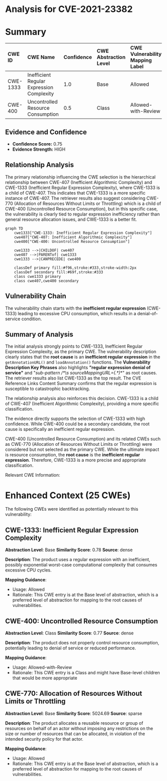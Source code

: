 # Analysis for CVE-2021-23382

# Summary
| CWE ID  | CWE Name                                                                                                                     | Confidence | CWE Abstraction Level | CWE Vulnerability Mapping Label | CWE-Vulnerability Mapping Notes |
| :-------- | :--------------------------------------------------------------------------------------------------------------------------- | :--------- | :---------------------- | :-------------------------------- | :-------------------------------- |
| CWE-1333  | Inefficient Regular Expression Complexity                                                                                    | 1.0        | Base                    | Allowed                           | Primary CWE                     |
| CWE-400   | Uncontrolled Resource Consumption                                                                                                | 0.5        | Class                   | Allowed-with-Review                | Secondary Candidate               |

## Evidence and Confidence

*   **Confidence Score:** 0.75
*   **Evidence Strength:** HIGH

## Relationship Analysis
The primary relationship influencing the CWE selection is the hierarchical relationship between CWE-407 (Inefficient Algorithmic Complexity) and CWE-1333 (Inefficient Regular Expression Complexity), where CWE-1333 is a child of CWE-407. This indicates that CWE-1333 is a more specific instance of CWE-407. The retriever results also suggest considering CWE-770 (Allocation of Resources Without Limits or Throttling) which is a child of CWE-400 (Uncontrolled Resource Consumption), but in this specific case, the vulnerability is clearly tied to regular expression inefficiency rather than general resource allocation issues, and CWE-1333 is a better fit.

```mermaid
graph TD
    cwe1333["CWE-1333: Inefficient Regular Expression Complexity"]
    cwe407["CWE-407: Inefficient Algorithmic Complexity"]
    cwe400["CWE-400: Uncontrolled Resource Consumption"]

    cwe1333 -->|CHILDOF| cwe407
    cwe407 -->|PARENTof| cwe1333
    cwe1333 -->|CANPRECEDE| cwe400

    classDef primary fill:#f96,stroke:#333,stroke-width:2px
    classDef secondary fill:#69f,stroke:#333
    class cwe1333 primary
    class cwe407,cwe400 secondary
```

## Vulnerability Chain
The vulnerability chain starts with the **inefficient regular expression** (CWE-1333) leading to excessive CPU consumption, which results in a denial-of-service condition.

## Summary of Analysis
The initial analysis strongly points to CWE-1333, Inefficient Regular Expression Complexity, as the primary CWE. The vulnerability description clearly states that the **root cause** is an **inefficient regular expression** in the `getAnnotationURL()` and `loadAnnotation()` functions. The **Vulnerability Description Key Phrases** also highlights **"regular expression denial of service"** and "**sub-pattern /\*\s* sourceMappingURL=(.\*)**" as root causes. The retriever results also list CWE-1333 as the top result. The CVE Reference Links Content Summary confirms that the regular expression is susceptible to catastrophic backtracking.

The relationship analysis also reinforces this decision. CWE-1333 is a child of CWE-407 (Inefficient Algorithmic Complexity), providing a more specific classification.

The evidence directly supports the selection of CWE-1333 with high confidence. While CWE-400 could be a secondary candidate, the root cause is specifically an inefficient regular expression.

CWE-400 (Uncontrolled Resource Consumption) and its related CWEs such as CWE-770 (Allocation of Resources Without Limits or Throttling) were considered but not selected as the primary CWE. While the ultimate impact is resource consumption, the **root cause** is the **inefficient regular expression**. Therefore, CWE-1333 is a more precise and appropriate classification.

Relevant CWE Information:

# Enhanced Context (25 CWEs)
The following CWEs were identified as potentially relevant to this vulnerability:

## CWE-1333: Inefficient Regular Expression Complexity
**Abstraction Level**: Base
**Similarity Score**: 0.78
**Source**: dense

**Description**:
The product uses a regular expression with an inefficient, possibly exponential worst-case computational complexity that consumes excessive CPU cycles.

**Mapping Guidance**:
- Usage: Allowed
- Rationale: This CWE entry is at the Base level of abstraction, which is a preferred level of abstraction for mapping to the root causes of vulnerabilities.

## CWE-400: Uncontrolled Resource Consumption
**Abstraction Level**: Class
**Similarity Score**: 0.77
**Source**: dense

**Description**:
The product does not properly control resource consumption, potentially leading to denial of service or reduced performance.

**Mapping Guidance**:
- Usage: Allowed-with-Review
- Rationale: This CWE entry is a Class and might have Base-level children that would be more appropriate

## CWE-770: Allocation of Resources Without Limits or Throttling
**Abstraction Level**: Base
**Similarity Score**: 5024.69
**Source**: sparse

**Description**:
The product allocates a reusable resource or group of resources on behalf of an actor without imposing any restrictions on the size or number of resources that can be allocated, in violation of the intended security policy for that actor.

**Mapping Guidance**:
- Usage: Allowed
- Rationale: This CWE entry is at the Base level of abstraction, which is a preferred level of abstraction for mapping to the root causes of vulnerabilities.